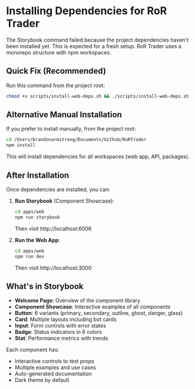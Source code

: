 # Installing Dependencies for RoR Trader

The Storybook command failed because the project dependencies haven't been installed yet. This is expected for a fresh setup. RoR Trader uses a monorepo structure with npm workspaces.

## Quick Fix (Recommended)

Run this command from the project root:

```bash
chmod +x scripts/install-web-deps.sh && ./scripts/install-web-deps.sh
```

## Alternative Manual Installation

If you prefer to install manually, from the project root:

```bash
cd /Users/brandonarmstrong/Documents/Github/RoRTrader
npm install
```

This will install dependencies for all workspaces (web app, API, packages).

## After Installation

Once dependencies are installed, you can:

1. **Run Storybook** (Component Showcase):
   ```bash
   cd apps/web
   npm run storybook
   ```
   Then visit http://localhost:6006

2. **Run the Web App**:
   ```bash
   cd apps/web
   npm run dev
   ```
   Then visit http://localhost:3000

## What's in Storybook

- **Welcome Page**: Overview of the component library
- **Component Showcase**: Interactive examples of all components
- **Button**: 6 variants (primary, secondary, outline, ghost, danger, glass)
- **Card**: Multiple layouts including bot cards
- **Input**: Form controls with error states
- **Badge**: Status indicators in 6 colors
- **Stat**: Performance metrics with trends

Each component has:
- Interactive controls to test props
- Multiple examples and use cases
- Auto-generated documentation
- Dark theme by default

